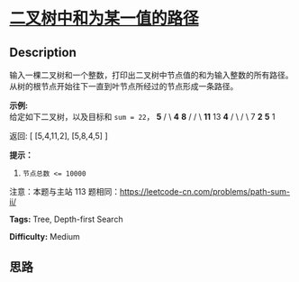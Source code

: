 # [二叉树中和为某一值的路径][title]

## Description

输入一棵二叉树和一个整数，打印出二叉树中节点值的和为输入整数的所有路径。从树的根节点开始往下一直到叶节点所经过的节点形成一条路径。



**示例:**  
给定如下二叉树，以及目标和 `sum = 22`，
                          **5**                 / \                **4**   **8**               /   / \              **11**  13  **4**             /  \    / \            7    **2**  **5**   1    

返回:
            [       [5,4,11,2],       [5,8,4,5]    ]    



**提示：**

  1. `节点总数 <= 10000`

注意：本题与主站 113 题相同：<https://leetcode-cn.com/problems/path-sum-ii/>


**Tags:** Tree, Depth-first Search

**Difficulty:** Medium

## 思路

[title]: https://leetcode-cn.com/problems/er-cha-shu-zhong-he-wei-mou-yi-zhi-de-lu-jing-lcof
